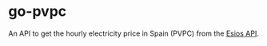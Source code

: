 # go-pvpc

An API to get the hourly electricity price in Spain (PVPC) from the [Esios API](https://api.esios.ree.es/).
